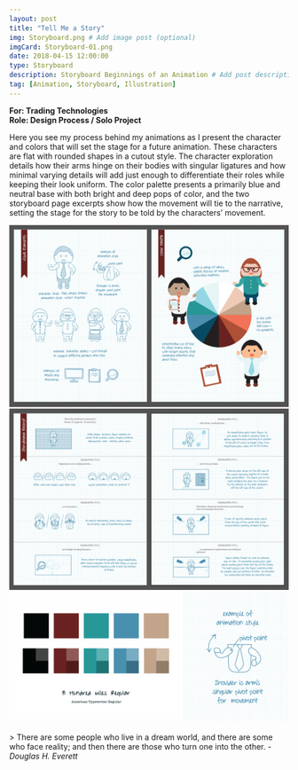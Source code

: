 ```yaml
---
layout: post
title: "Tell Me a Story"
img: Storyboard.png # Add image post (optional)
imgCard: Storyboard-01.png
date: 2018-04-15 12:00:00 
type: Storyboard
description: Storyboard Beginnings of an Animation # Add post description (optional)
tag: [Animation, Storyboard, Illustration]
---
```

<b>For: Trading Technologies</b><br/>
<b>Role: Design Process / Solo Project</b>

Here you see my process behind my animations as I present the character and colors that will set the stage for a future animation.  These characters are flat with rounded shapes in a cutout style. The character exploration details how their arms hinge on their bodies with singular ligatures and how minimal varying details will add just enough to differentiate their roles while keeping their look uniform.  The color palette presents a primarily blue and neutral base with both bright and deep pops of color, and the two storyboard page excerpts show how the movement will tie to the narrative, setting the stage for the story to be told by the characters’ movement.

<div class="post_image_addl">
    <img src="/assets/img/Storyboard-A.png" alt="Character and Color Exploration for an Animation Storyboard">
</div>
<div class="post_image_addl">
    <img src="/assets/img/Storyboard-B.png" alt="Storyline Exploration for an Animation Storyboard">
</div>
<div class="post_image_addl">
    <img src="/assets/img/Storyboard-Colors.gif" alt="Color Palette and Text Selection for Animation Storyboard">
</div>
<br/>
> There are some people who live in a dream world, and there are some who face reality; and then there are those who turn one into the other.  <cite>- Douglas H. Everett</cite>